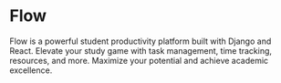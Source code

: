 # Flow
Flow is a powerful student productivity platform built with Django and React. Elevate your study game with task management, time tracking, resources, and more. Maximize your potential and achieve academic excellence.
